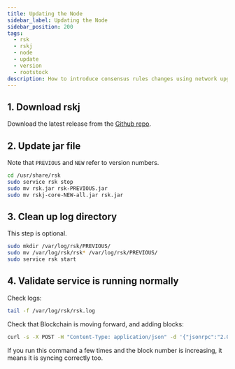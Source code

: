 ```yaml
---
title: Updating the Node
sidebar_label: Updating the Node
sidebar_position: 200
tags:
  - rsk
  - rskj
  - node
  - update
  - version
  - rootstock
description: How to introduce consensus rules changes using network upgrades on an RSK node. What to consider. Adding a new rule. Running tests with new rules.
---
```


## 1. Download rskj

Download the latest release from the [Github repo](https://github.com/rsksmart/rskj/releases).

## 2. Update jar file

Note that `PREVIOUS` and `NEW` refer to version numbers.

```bash
cd /usr/share/rsk
sudo service rsk stop
sudo mv rsk.jar rsk-PREVIOUS.jar
sudo mv rskj-core-NEW-all.jar rsk.jar
```

## 3. Clean up log directory

This step is optional.

```bash
sudo mkdir /var/log/rsk/PREVIOUS/
sudo mv /var/log/rsk/rsk* /var/log/rsk/PREVIOUS/
sudo service rsk start
```

## 4. Validate service is running normally

Check logs:

```bash
tail -f /var/log/rsk/rsk.log
```

Check that Blockchain is moving forward, and adding blocks:

```bash
curl -s -X POST -H "Content-Type: application/json" -d '{"jsonrpc":"2.0","method":"eth_blockNumber", "params": {},  "id":123}' http://127.0.0.1:4444 | jq .result | tr -d '"' | awk '{print "printf \"%d\\n\" "$0}' | sh
```

If you run this command a few times and the block number is increasing,
it means it is syncing correctly too.